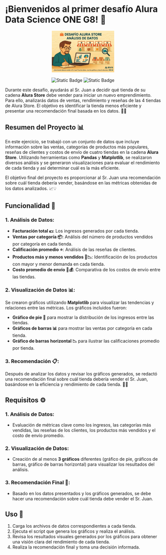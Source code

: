 <h1>¡Bienvenidos al primer desafío Alura Data Science ONE G8! 🎉</h1> 

<p align="center">
<img src="assets/image README.png" width="40%" alt="Imagen de portada">
</p>

<p align="center">
<img alt="Static Badge" src="https://img.shields.io/badge/status-finished-green">
<img alt="Static Badge" src="https://img.shields.io/badge/release%20date-april%202025-yellow">
</p>

<p>Durante este desafío, ayudarás al Sr. Juan a decidir qué tienda de su cadena <strong>Alura Store</strong> debe vender para iniciar un nuevo emprendimiento. Para ello, analizarás datos de ventas, rendimiento y reseñas de las 4 tiendas de Alura Store. El objetivo es identificar la tienda menos eficiente y presentar una recomendación final basada en los datos. 🏪💼</p>

<h2>Resumen del Proyecto 📊</h2>
<p>En este ejercicio, se trabajó con un conjunto de datos que incluye información sobre las ventas, categorías de productos más populares, reseñas de clientes y costos de envío de cuatro tiendas en la cadena <strong>Alura Store</strong>. Utilizando herramientas como <strong>Pandas</strong> y <strong>Matplotlib</strong>, se realizaron diversos análisis y se generaron visualizaciones para evaluar el rendimiento de cada tienda y así determinar cuál es la más eficiente.</p>
<p>El objetivo final del proyecto es proporcionar al Sr. Juan una recomendación sobre cuál tienda debería vender, basándose en las métricas obtenidas de los datos analizados. 📈💡</p>

<h2>Funcionalidad 🔧</h2>
<h3>1. Análisis de Datos:</h3>
<ul>
  <li><strong>Facturación total 💵</strong>: Los ingresos generados por cada tienda.</li>
  <li><strong>Ventas por categoría 📦</strong>: Análisis del número de productos vendidos por categoría en cada tienda.</li>
  <li><strong>Calificación promedio ⭐</strong>: Análisis de las reseñas de clientes.</li>
  <li><strong>Productos más y menos vendidos 🏅📉</strong>: Identificación de los productos con mayor y menor demanda en cada tienda.</li>
  <li><strong>Costo promedio de envío 🚚💰</strong>: Comparativa de los costos de envío entre las tiendas.</li>
</ul>

<h3>2. Visualización de Datos 📊:</h3>
<p>Se crearon gráficos utilizando <strong>Matplotlib</strong> para visualizar las tendencias y relaciones entre las métricas. Los gráficos incluidos fueron:</p>
<ul>
  <li><strong>Gráfico de pie 🥧</strong> para mostrar la distribución de los ingresos entre las tiendas.</li>
  <li><strong>Gráficos de barras 📊</strong> para mostrar las ventas por categoría en cada tienda.</li>
  <li><strong>Gráfico de barras horizontal 📉</strong> para ilustrar las calificaciones promedio por tienda.</li>
</ul>

<h3>3. Recomendación 📋:</h3>
<p>Después de analizar los datos y revisar los gráficos generados, se redactó una recomendación final sobre cuál tienda debería vender el Sr. Juan, basándose en la eficiencia y rendimiento de cada tienda. 💭✅</p>

<h2>Requisitos ⚙️</h2>
<h3>1. Análisis de Datos:</h3>
<ul>
  <li>Evaluación de métricas clave como los ingresos, las categorías más vendidas, las reseñas de los clientes, los productos más vendidos y el costo de envío promedio.</li>
</ul>

<h3>2. Visualización de Datos:</h3>
<ul>
  <li>Creación de al menos <strong>3 gráficos</strong> diferentes (gráfico de pie, gráficos de barras, gráfico de barras horizontal) para visualizar los resultados del análisis.</li>
</ul>

<h3>3. Recomendación Final 💬:</h3>
<ul>
  <li>Basado en los datos presentados y los gráficos generados, se debe hacer una recomendación sobre cuál tienda debe vender el Sr. Juan.</li>
</ul>
 
<h2>Uso 🚀</h2>
<ol>
  <li>Carga los archivos de datos correspondientes a cada tienda.</li>
  <li>Ejecuta el script que genera los gráficos y realiza el análisis.</li>
  <li>Revisa los resultados visuales generados por los gráficos para obtener una visión clara del rendimiento de cada tienda.</li>
  <li>Realiza la recomendación final y toma una decisión informada.</li> 
</ol>
 

</body>
</html>
